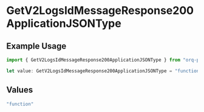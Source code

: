 # GetV2LogsIdMessageResponse200ApplicationJSONType

## Example Usage

```typescript
import { GetV2LogsIdMessageResponse200ApplicationJSONType } from "orq-poc-typescript-multi-env-version/models/operations";

let value: GetV2LogsIdMessageResponse200ApplicationJSONType = "function";
```

## Values

```typescript
"function"
```